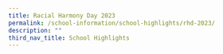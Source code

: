 ```yaml
---
title: Racial Harmony Day 2023
permalink: /school-information/school-highlights/rhd-2023/
description: ""
third_nav_title: School Highlights
---
```

